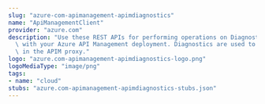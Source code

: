 ```yaml
---
slug: "azure-com-apimanagement-apimdiagnostics"
name: "ApiManagementClient"
provider: "azure.com"
description: "Use these REST APIs for performing operations on Diagnostic entity associated\
  \ with your Azure API Management deployment. Diagnostics are used to log requests/responses\
  \ in the APIM proxy."
logo: "azure.com-apimanagement-apimdiagnostics-logo.png"
logoMediaType: "image/png"
tags:
- name: "cloud"
stubs: "azure.com-apimanagement-apimdiagnostics-stubs.json"
---
```

